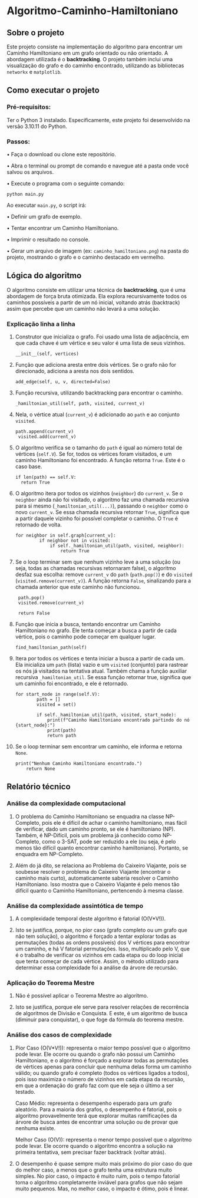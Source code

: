 # Algoritmo-Caminho-Hamiltoniano
## Sobre o projeto
Este projeto consiste na implementação do algoritmo para encontrar um Caminho Hamiltoniano em um grafo orientado ou não orientado. A abordagem utilizada é o **backtracking**. O projeto também inclui uma visualização do grafo e do caminho encontrado, utilizando as bibliotecas `networkx` e `matplotlib`.

## Como executar o projeto

### Pré-requisitos:
Ter o Python 3 instalado. Especificamente, este projeto foi desenvolvido na versão 3.10.11 do Python.

### Passos:
• Faça o download ou clone este repositório.

• Abra o terminal ou prompt de comando e navegue até a pasta onde você salvou os arquivos.

• Execute o programa com o seguinte comando:

```python main.py```

Ao executar `main.py`, o script irá:

• Definir um grafo de exemplo.

• Tentar encontrar um Caminho Hamiltoniano.

• Imprimir o resultado no console.

• Gerar um arquivo de imagem (ex: `caminho_hamiltoniano.png`) na pasta do projeto, mostrando o grafo e o caminho destacado em vermelho.

## Lógica do algoritmo
O algoritmo consiste em utilizar uma técnica de **backtracking**, que é uma abordagem de força bruta otimizada. Ela explora recursivamente todos os caminhos possíveis a partir de um nó inicial, voltando atrás (backtrack) assim que percebe que um caminho não levará a uma solução.

### Explicação linha a linha

1. Construtor que inicializa o grafo. Foi usado uma lista de adjacência, em que cada chave é um vértice e seu valor é uma lista de seus vizinhos.
   ```
   __init__(self, vertices)
   ```

3. Função que adiciona aresta entre dois vértices. Se o grafo não for direcionado, adiciona a aresta nos dois sentidos.
   ```
   add_edge(self, u, v, directed=False)
   ```

4. Função recursiva, utilizando backtracking para encontrar o caminho.
   ```
   _hamiltonian_util(self, path, visited, current_v)
   ```

5. Nela, o vértice atual (`current_v`) é adicionado ao `path` e ao conjunto `visited`.
   ```
   path.append(current_v)
    visited.add(current_v)
   ```

6. O algoritmo verifica se o tamanho do `path` é igual ao número total de vértices (`self.V`). Se for, todos os vértices foram visitados, e um caminho Hamiltoniano foi encontrado. A função retorna `True`. Este é o caso base.
   ```
   if len(path) == self.V:
     return True
   ```

7. O algoritmo itera por todos os vizinhos (`neighbor`) do `current_v`. Se o `neighbor` ainda não foi visitado, o algoritmo faz uma chamada recursiva para si mesmo (`_hamiltonian_util(...)`), passando o `neighbor` como o novo `current_v`. Se essa chamada recursiva retornar `True`, significa que a partir daquele vizinho foi possível completar o caminho. O `True` é retornado de volta.
   ```
   for neighbor in self.graph[current_v]:
            if neighbor not in visited:
                if self._hamiltonian_util(path, visited, neighbor):
                    return True
   ```
   
8. Se o loop terminar sem que nenhum vizinho leve a uma solução (ou seja, todas as chamadas recursivas retornaram false), o algoritmo desfaz sua escolha: remove `current_v` do `path` (`path.pop()`) e do `visited` (`visited.remove(current_v)`). A função retorna `False`, sinalizando para a chamada anterior que este caminho não funcionou.
    ```
     path.pop()
     visited.remove(current_v)

     return False
    ```

9. Função que inicia a busca, tentando encontrar um Caminho Hamiltoniano no grafo. Ele tenta começar a busca a partir de cada vértice, pois o caminho pode começar em qualquer lugar.
    ```
    find_hamiltonian_path(self)
    ```

10. Itera por todos os vértices e tenta iniciar a busca a partir de cada um. Ela inicializa um `path` (lista) vazio e um `visited` (conjunto) para rastrear os nós já visitados na tentativa atual. Também chama a função auxiliar recursiva `_hamiltonian_util`. Se essa função retornar true, significa que um caminho foi encontrado, e ele é retornado.
    ```
    for start_node in range(self.V):
            path = []
            visited = set()
            
            if self._hamiltonian_util(path, visited, start_node):
                print(f"Caminho Hamiltoniano encontrado partindo do nó {start_node}:")
                print(path)
                return path
    ```

11. Se o loop terminar sem encontrar um caminho, ele informa e retorna `None`.
    ```
    print("Nenhum Caminho Hamiltoniano encontrado.")
        return None
    ```

## Relatório técnico
### Análise da complexidade computacional
1. O problema do Caminho Hamiltoniano se enquadra na classe NP-Completo, pois ele é difícil de achar o caminho hamiltoniano, mas fácil de verificar, dado um caminho pronto, se ele é hamiltoniano (NP). Também, é NP-Difícil, pois um problema já conhecido como NP-Completo, como o 3-SAT, pode ser reduzido a ele (ou seja, é pelo menos tão difícil quanto encontrar caminho hamiltoniano). Portanto, se enquadra em NP-Completo.

2. Além do já dito, se relaciona ao Problema do Caixeiro Viajante, pois se soubesse resolver o problema do Caixeiro Viajante (encontrar o caminho mais curto), automaticamente saberia resolver o Caminho Hamiltoniano. Isso mostra que o Caixeiro Viajante é pelo menos tão difícil quanto o Caminho Hamiltoniano, pertencendo à mesma classe.

### Análise da complexidade assintótica de tempo
1. A complexidade temporal deste algoritmo é fatorial (O(V*V!)).
   
2. Isto se justifica, porque, no pior caso (grafo completo ou um grafo que não tem solução), o algoritmo é forçado a tentar explorar todas as permutações (todas as ordens possíveis) dos V vértices para encontrar um caminho, e há V fatorial permutações. Isso, multiplicado pelo V, que é o trabalho de verificar os vizinhos em cada etapa ou do loop inicial que tenta começar de cada vértice. Assim, o método utilizado para determinar essa complexidade foi a análise da árvore de recursão.

### Aplicação do Teorema Mestre
1. Não é possível aplicar o Teorema Mestre ao algoritmo.
   
2. Isto se justifica, porque ele serve para resolver relações de recorrência de algoritmos de Divisão e Conquista. E este, é um algoritmo de busca (diminuir para conquistar), o que foge da fórmula do teorema mestre.

### Análise dos casos de complexidade
1. Pior Caso (O(V*V!)): representa o maior tempo possível que o algoritmo pode levar. Ele ocorre ou quando o grafo não possui um Caminho Hamiltoniano, e o algoritmo é forçado a explorar todas as permutações de vértices apenas para concluir que nenhuma delas forma um caminho válido; ou quando grafo é completo (todos os vértices ligados a todos), pois isso maximiza o número de vizinhos em cada etapa da recursão, em que a ordenação do grafo faz com que ele seja o último a ser testado.

   Caso Médio: representa o desempenho esperado para um grafo aleatório. Para a maioria dos grafos, o desempenho é fatorial, pois o algoritmo provavelmente terá que explorar muitas ramificações da árvore de         busca antes de encontrar uma solução ou de provar que nenhuma existe.
   
   Melhor Caso (O(V)): representa o menor tempo possível que o algoritmo pode levar. Ele ocorre quando o algoritmo encontra a solução na primeira tentativa, sem precisar fazer backtrack (voltar atrás).

2. O desempenho é quase sempre muito mais próximo do pior caso do que do melhor caso, a menos que o grafo tenha uma estrutura muito simples. No pior caso, o impacto é muito ruim, pois o tempo fatorial torna o algoritmo completamente inviável para grafos que não sejam muito pequenos. Mas, no melhor caso, o impacto é ótimo, pois é linear.
